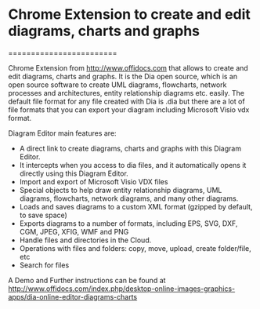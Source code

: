 # Chrome Extension to create and edit diagrams, charts and graphs
========================

Chrome Extension from http://www.offidocs.com that allows to create and edit diagrams, charts and graphs. It is the Dia open source, which is an open source software to create UML diagrams, flowcharts, network processes and architectures, entity relationship diagrams etc. easily. The default file format for any file created with Dia is .dia but there are a lot of file formats that you can export your diagram including Microsoft Visio vdx format.

Diagram Editor main features are:

- A direct link to create diagrams, charts and graphs with this Diagram Editor.
- It intercepts when you access to dia files, and it automatically opens it directly using this Diagram Editor.
- Import and export of Microsoft Visio VDX files
- Special objects to help draw entity relationship diagrams, UML diagrams, flowcharts, network diagrams, and many other diagrams.
- Loads and saves diagrams to a custom XML format (gzipped by default, to save space)
- Exports diagrams to a number of formats, including EPS, SVG, DXF, CGM, JPEG, XFIG, WMF and PNG
- Handle files and directories in the Cloud.
- Operations with files and folders: copy, move, upload, create folder/file,  etc
- Search for files


A Demo and Further instructions can be found at http://www.offidocs.com/index.php/desktop-online-images-graphics-apps/dia-online-editor-diagrams-charts
